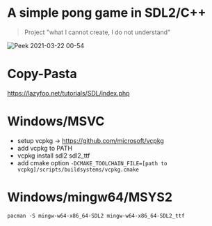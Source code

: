 # A simple pong game in SDL2/C++

> Project "what I cannot create, I do not understand"

![Peek 2021-03-22 00-54](https://user-images.githubusercontent.com/20123683/111943876-c50e7880-8aac-11eb-849e-a98f12ca7e43.gif)

# Copy-Pasta

<https://lazyfoo.net/tutorials/SDL/index.php>

# Windows/MSVC

+ setup vcpkg -> https://github.com/microsoft/vcpkg
+ add vcpkg to PATH
+ vcpkg install sdl2 sdl2_ttf
+ add cmake option `-DCMAKE_TOOLCHAIN_FILE=[path to vcpkg]/scripts/buildsystems/vcpkg.cmake`

# Windows/mingw64/MSYS2

`pacman -S mingw-w64-x86_64-SDL2 mingw-w64-x86_64-SDL2_ttf`

